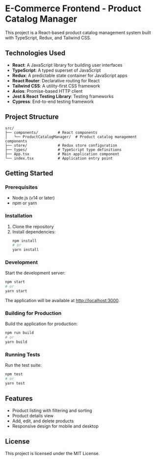 # E-Commerce Frontend - Product Catalog Manager

This project is a React-based product catalog management system built with TypeScript, Redux, and Tailwind CSS.

## Technologies Used

- **React**: A JavaScript library for building user interfaces
- **TypeScript**: A typed superset of JavaScript
- **Redux**: A predictable state container for JavaScript apps
- **React Router**: Declarative routing for React
- **Tailwind CSS**: A utility-first CSS framework
- **Axios**: Promise-based HTTP client
- **Jest & React Testing Library**: Testing frameworks
- **Cypress**: End-to-end testing framework

## Project Structure

```
src/
├── components/         # React components
│   └── ProductCatalogManager/  # Product catalog management components
├── store/              # Redux store configuration
├── types/              # TypeScript type definitions
├── App.tsx             # Main application component
└── index.tsx           # Application entry point
```

## Getting Started

### Prerequisites

- Node.js (v14 or later)
- npm or yarn

### Installation

1. Clone the repository
2. Install dependencies:
   ```bash
   npm install
   # or
   yarn install
   ```

### Development

Start the development server:

```bash
npm start
# or
yarn start
```

The application will be available at [http://localhost:3000](http://localhost:3000).

### Building for Production

Build the application for production:

```bash
npm run build
# or
yarn build
```

### Running Tests

Run the test suite:

```bash
npm test
# or
yarn test
```

## Features

- Product listing with filtering and sorting
- Product details view
- Add, edit, and delete products
- Responsive design for mobile and desktop

## License

This project is licensed under the MIT License.